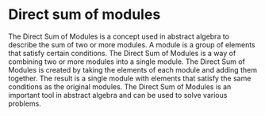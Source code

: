 # Direct sum of modules

The Direct Sum of Modules is a concept used in abstract algebra to describe the sum of two or more modules. A module is a group of elements that satisfy certain conditions. The Direct Sum of Modules is a way of combining two or more modules into a single module. The Direct Sum of Modules is created by taking the elements of each module and adding them together. The result is a single module with elements that satisfy the same conditions as the original modules. The Direct Sum of Modules is an important tool in abstract algebra and can be used to solve various problems.
